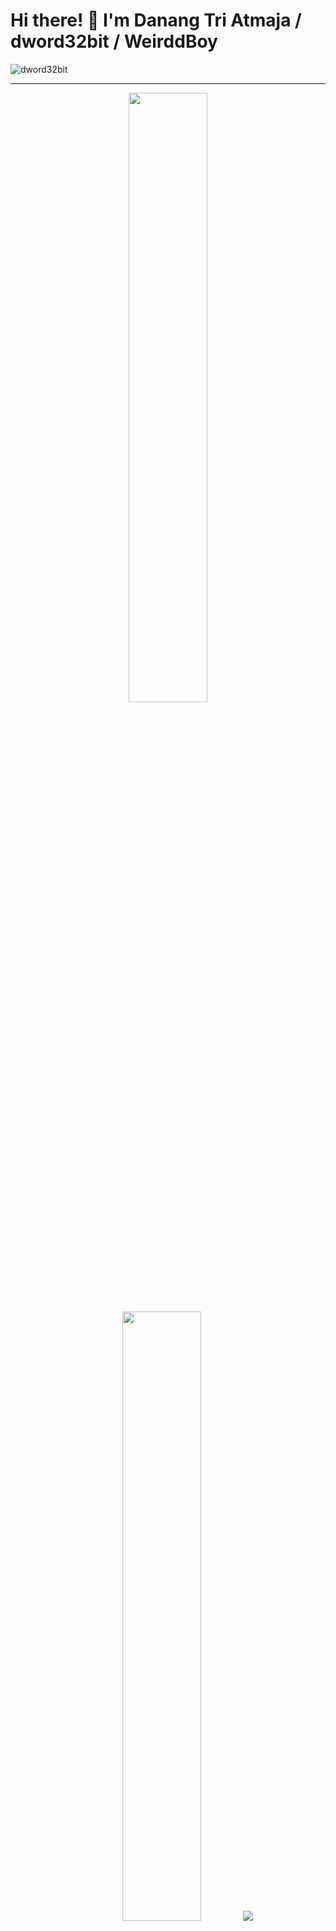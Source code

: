 <link rel="stylesheet" type="text/css" href="https://cdn.jsdelivr.net/gh/devicons/devicon@latest/devicon.min.css" />

# Hi there! 👋 I'm Danang Tri Atmaja / dword32bit / WeirddBoy

<!-- 🌱 Currently exploring **Python, Machine Learning, DevSecOps, and Cyber Security.**
- 💬 Feel free to ask about **Python, Linux, Azure, or GCP**
<!-- 🤔 Fun fact: **I sometimes code better with GPT :v**-->

<p align="left"> 
  <img src="https://komarev.com/ghpvc/?username=dword32bit&label=Profile%20views&color=blueviolet&style=flat" alt="dword32bit" /> 
</p>

---

<!--### 🚀 GitHub Activity
[![Dword32bit's activity graph](https://github-readme-activity-graph.vercel.app/graph?username=dword32bit&bg_color=0f2027&color=2ec4b6&line=cbf3f0&point=ffb703&area=true&hide_border=false)](https://github.com/ashutosh00710/github-readme-activity-graph)

--- -->
<p align="center">
  <img height="50%" width="auto" src ="https://github-readme-stats.vercel.app/api?username=dword32bit&show_icons=true&count_private=true&theme=radical&hide_border=true&hide=issues,contribs&bg_color=00000000">
  <img height="50%" width="auto" src ="https://github-readme-stats.vercel.app/api/top-langs/?username=dword32bit&layout=compact&hide_border=true&theme=radical&bg_color=00000000&langs_count=6&hide=jupyter%20notebook,tex,css,php&exclude_repo=Pacman-AI">
  <img src ="https://github-readme-streak-stats.herokuapp.com?user=dword32bit&theme=radical&hide_border=true&background=FFFFFF00">
  <br>
  <br>
  <!--<a href="https://www.buymeacoffee.com/aveek.saha"> <img align="center" src="https://cdn.buymeacoffee.com/buttons/v2/default-orange.png" height="50" width="210" alt="aveek.saha" /></a>-->
</p>
<!--<div align="center">
  <a href="https://github.com/dword32bit">
    <img height="180em" src="https://github-readme-stats.vercel.app/api/top-langs?username=dword32bit&show_icons=true&locale=en&layout=compact&theme=radical" alt="dword32bit" />&layout=compact
    <img height="180em" src="https://github-readme-stats.vercel.app/api?username=dword32bit&show_icons=true&locale=en&theme=radical" alt="dword32bit" />
  </a>
</div>

<p align="center">
  <a href="https://github.com/dword32bit">
    <img src="https://github-readme-streak-stats.herokuapp.com/?user=dword32bit&theme=radical" alt="dword32bit's streak stats" />
  </a>
</p>-->

---
-->
### 🔗 Connect with Me
- 📷 Instagram: [busy.shades](https://www.instagram.com/busy.shades)
- 🌐 Portfolio: [coming soon](https://yourwebsite.com)  
- 💼 LinkedIn : [coming soon](https://linkedin.com/in/dword32bit)  
- 🐦 Medium  : [dword32bit](https://dword32bit.medium.com)
